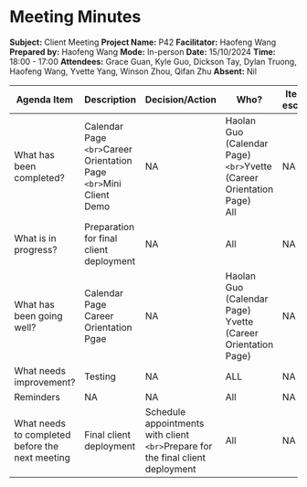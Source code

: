 # Meeting Minutes

**Subject:** Client Meeting
**Project Name:** P42
**Facilitator:** Haofeng Wang
**Prepared by:** Haofeng Wang
**Mode:** In-person
**Date:** 15/10/2024
**Time:** 18:00 - 17:00
**Attendees:** Grace Guan, Kyle Guo, Dickson Tay, Dylan Truong, Haofeng Wang, Yvette Yang, Winson Zhou, Qifan Zhu
**Absent:** Nil

| Agenda Item                                     | Description                                                              | Decision/Action                                                                   | Who?                                                                           | Items for escalation |
| ----------------------------------------------- | ------------------------------------------------------------------------ | --------------------------------------------------------------------------------- | ------------------------------------------------------------------------------ | -------------------- |
| What has been completed?                        | Calendar Page `<br>`Career Orientation Page  `<br>`Mini Client Demo | NA                                                                                | Haolan Guo (Calendar Page)`<br>`Yvette (Career Orientation Page)  <br />All | NA                   |
| What is in progress?                            | Preparation for final client deployment                                  | NA                                                                                | All                                                                            | NA                   |
| What has been going well?                       | Calendar Page<br />Career Orientation Pgae                               | NA                                                                                | Haolan Guo (Calendar Page)<br />Yvette (Career Orientation Page)               | NA                   |
| What needs improvement?                         | Testing                                                                  | NA                                                                                | ALL                                                                            | NA                   |
| Reminders                                       | NA                                                                       | NA                                                                                | All                                                                            | NA                   |
| What needs to completed before the next meeting | Final client deployment                                                  | Schedule appointments with client `<br>`Prepare for the final client deployment | All                                                                            | NA                   |
